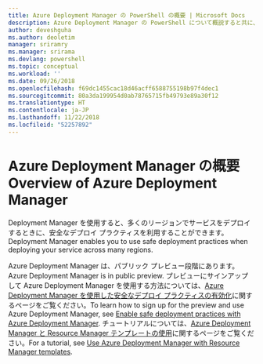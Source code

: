 ```yaml
---
title: Azure Deployment Manager の PowerShell の概要 | Microsoft Docs
description: Azure Deployment Manager の PowerShell について概説すると共に、インストールと構成に関するページへのリンクを紹介します。
author: deveshguha
ms.author: deoletim
manager: sriramry
ms.manager: srirama
ms.devlang: powershell
ms.topic: conceptual
ms.workload: ''
ms.date: 09/26/2018
ms.openlocfilehash: f69dc1455cac18d46acff6588755198b97f4dec1
ms.sourcegitcommit: 80a3da199954d0ab78765715fb49793e89a30f12
ms.translationtype: HT
ms.contentlocale: ja-JP
ms.lasthandoff: 11/22/2018
ms.locfileid: "52257892"
---
```

# <a name="overview-of-azure-deployment-manager"></a><span data-ttu-id="b57e3-103">Azure Deployment Manager の概要</span><span class="sxs-lookup"><span data-stu-id="b57e3-103">Overview of Azure Deployment Manager</span></span>

<span data-ttu-id="b57e3-104">Deployment Manager を使用すると、多くのリージョンでサービスをデプロイするときに、安全なデプロイ プラクティスを利用することができます。</span><span class="sxs-lookup"><span data-stu-id="b57e3-104">Deployment Manager enables you to use safe deployment practices when deploying your service across many regions.</span></span>

<span data-ttu-id="b57e3-105">Azure Deployment Manager は、パブリック プレビュー段階にあります。</span><span class="sxs-lookup"><span data-stu-id="b57e3-105">Azure Deployment Manager is in public preview.</span></span> <span data-ttu-id="b57e3-106">プレビューにサインアップして Azure Deployment Manager を使用する方法については、[Azure Deployment Manager を使用した安全なデプロイ プラクティスの有効化](https://docs.microsoft.com/en-us/azure/azure-resource-manager/deployment-manager-overview)に関するページをご覧ください。</span><span class="sxs-lookup"><span data-stu-id="b57e3-106">To learn how to sign up for the preview and use Azure Deployment Manager, see [Enable safe deployment practices with Azure Deployment Manager](https://docs.microsoft.com/en-us/azure/azure-resource-manager/deployment-manager-overview).</span></span> <span data-ttu-id="b57e3-107">チュートリアルについては、[Azure Deployment Manager と Resource Manager テンプレートの使用](https://docs.microsoft.com/en-us/azure/azure-resource-manager/deployment-manager-tutorial)に関するページをご覧ください。</span><span class="sxs-lookup"><span data-stu-id="b57e3-107">For a tutorial, see [Use Azure Deployment Manager with Resource Manager templates](https://docs.microsoft.com/en-us/azure/azure-resource-manager/deployment-manager-tutorial).</span></span>